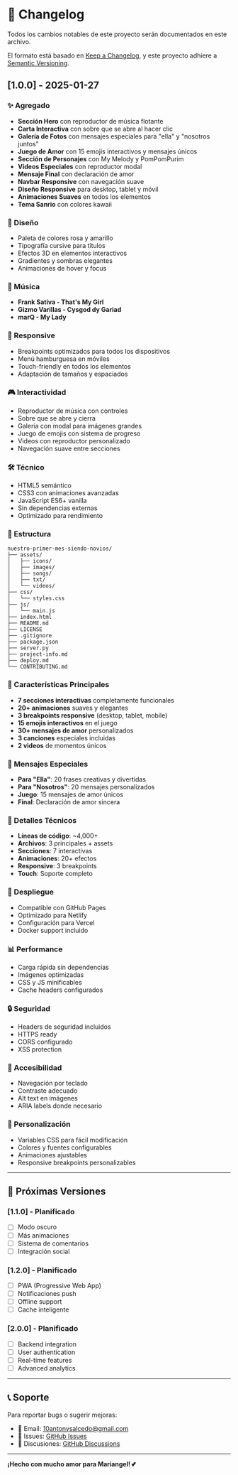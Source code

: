 # 📝 Changelog

Todos los cambios notables de este proyecto serán documentados en este archivo.

El formato está basado en [Keep a Changelog](https://keepachangelog.com/es-ES/1.0.0/),
y este proyecto adhiere a [Semantic Versioning](https://semver.org/spec/v2.0.0.html).

## [1.0.0] - 2025-01-27

### ✨ Agregado
- **Sección Hero** con reproductor de música flotante
- **Carta Interactiva** con sobre que se abre al hacer clic
- **Galería de Fotos** con mensajes especiales para "ella" y "nosotros juntos"
- **Juego de Amor** con 15 emojis interactivos y mensajes únicos
- **Sección de Personajes** con My Melody y PomPomPurim
- **Videos Especiales** con reproductor modal
- **Mensaje Final** con declaración de amor
- **Navbar Responsive** con navegación suave
- **Diseño Responsive** para desktop, tablet y móvil
- **Animaciones Suaves** en todos los elementos
- **Tema Sanrio** con colores kawaii

### 🎨 Diseño
- Paleta de colores rosa y amarillo
- Tipografía cursive para títulos
- Efectos 3D en elementos interactivos
- Gradientes y sombras elegantes
- Animaciones de hover y focus

### 🎵 Música
- **Frank Sativa - That's My Girl**
- **Gizmo Varillas - Cysgod dy Gariad**
- **marQ - My Lady**

### 📱 Responsive
- Breakpoints optimizados para todos los dispositivos
- Menú hamburguesa en móviles
- Touch-friendly en todos los elementos
- Adaptación de tamaños y espaciados

### 🎮 Interactividad
- Reproductor de música con controles
- Sobre que se abre y cierra
- Galería con modal para imágenes grandes
- Juego de emojis con sistema de progreso
- Videos con reproductor personalizado
- Navegación suave entre secciones

### 🛠️ Técnico
- HTML5 semántico
- CSS3 con animaciones avanzadas
- JavaScript ES6+ vanilla
- Sin dependencias externas
- Optimizado para rendimiento

### 📁 Estructura
```
nuestro-primer-mes-siendo-novios/
├── assets/
│   ├── icons/
│   ├── images/
│   ├── songs/
│   ├── txt/
│   └── videos/
├── css/
│   └── styles.css
├── js/
│   └── main.js
├── index.html
├── README.md
├── LICENSE
├── .gitignore
├── package.json
├── server.py
├── project-info.md
├── deploy.md
└── CONTRIBUTING.md
```

### 🎯 Características Principales
- **7 secciones interactivas** completamente funcionales
- **20+ animaciones** suaves y elegantes
- **3 breakpoints responsive** (desktop, tablet, mobile)
- **15 emojis interactivos** en el juego
- **30+ mensajes de amor** personalizados
- **3 canciones** especiales incluidas
- **2 videos** de momentos únicos

### 💝 Mensajes Especiales
- **Para "Ella"**: 20 frases creativas y divertidas
- **Para "Nosotros"**: 20 mensajes personalizados
- **Juego**: 15 mensajes de amor únicos
- **Final**: Declaración de amor sincera

### 🌟 Detalles Técnicos
- **Líneas de código**: ~4,000+
- **Archivos**: 3 principales + assets
- **Secciones**: 7 interactivas
- **Animaciones**: 20+ efectos
- **Responsive**: 3 breakpoints
- **Touch**: Soporte completo

### 🚀 Despliegue
- Compatible con GitHub Pages
- Optimizado para Netlify
- Configuración para Vercel
- Docker support incluido

### 📊 Performance
- Carga rápida sin dependencias
- Imágenes optimizadas
- CSS y JS minificables
- Cache headers configurados

### 🔒 Seguridad
- Headers de seguridad incluidos
- HTTPS ready
- CORS configurado
- XSS protection

### 📱 Accesibilidad
- Navegación por teclado
- Contraste adecuado
- Alt text en imágenes
- ARIA labels donde necesario

### 🎨 Personalización
- Variables CSS para fácil modificación
- Colores y fuentes configurables
- Animaciones ajustables
- Responsive breakpoints personalizables

---

## 🔮 Próximas Versiones

### [1.1.0] - Planificado
- [ ] Modo oscuro
- [ ] Más animaciones
- [ ] Sistema de comentarios
- [ ] Integración social

### [1.2.0] - Planificado
- [ ] PWA (Progressive Web App)
- [ ] Notificaciones push
- [ ] Offline support
- [ ] Cache inteligente

### [2.0.0] - Planificado
- [ ] Backend integration
- [ ] User authentication
- [ ] Real-time features
- [ ] Advanced analytics

---

## 📞 Soporte

Para reportar bugs o sugerir mejoras:
- 📧 Email: 10antonysalcedo@gmail.com
- 🐛 Issues: [GitHub Issues](https://github.com/tony-ssr/nuestro-primer-mes-siendo-novios/issues)
- 💬 Discusiones: [GitHub Discussions](https://github.com/tony-ssr/nuestro-primer-mes-siendo-novios/discussions)

---

**¡Hecho con mucho amor para Mariangel! 💕**

